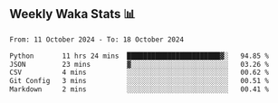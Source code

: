 ## Weekly Waka Stats 📊
<!--START_SECTION:waka-->

```txt
From: 11 October 2024 - To: 18 October 2024

Python       11 hrs 24 mins  ███████████████████████▓░   94.85 %
JSON         23 mins         ▓░░░░░░░░░░░░░░░░░░░░░░░░   03.26 %
CSV          4 mins          ░░░░░░░░░░░░░░░░░░░░░░░░░   00.62 %
Git Config   3 mins          ░░░░░░░░░░░░░░░░░░░░░░░░░   00.51 %
Markdown     2 mins          ░░░░░░░░░░░░░░░░░░░░░░░░░   00.41 %
```

<!--END_SECTION:waka-->

<!--

Here are some ideas to get you started:

- 🔭 I’m currently working on (way to add branches committed on)
- 🌱 I’m currently learning Web Frameworks and Machine Learning! (Lisp, JS (react & angular), Python, and __)
- 💬 Ask me about ...
- 📫 How to reach me: 
- 😄 Pronouns: He/Him/His
- ⚡ Fun fact: ...

that-recsys-lab
-->
